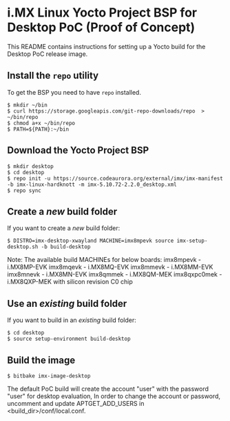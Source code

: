 i.MX Linux Yocto Project BSP for Desktop PoC (Proof of Concept)
===============================================================

This README contains instructions for setting up a Yocto build
for the Desktop PoC release image.

Install the `repo` utility
--------------------------

To get the BSP you need to have `repo` installed.

```
$ mkdir ~/bin
$ curl https://storage.googleapis.com/git-repo-downloads/repo  > ~/bin/repo
$ chmod a+x ~/bin/repo
$ PATH=${PATH}:~/bin
```

Download the Yocto Project BSP
------------------------------

```
$ mkdir desktop
$ cd desktop
$ repo init -u https://source.codeaurora.org/external/imx/imx-manifest -b imx-linux-hardknott -m imx-5.10.72-2.2.0_desktop.xml
$ repo sync
```

Create a _new_ build folder
---------------------------

If you want to create a _new_ build folder:

```
$ DISTRO=imx-desktop-xwayland MACHINE=imx8mpevk source imx-setup-desktop.sh -b build-desktop
```

Note: The available build MACHINEs for below boards:
	imx8mpevk -  i.MX8MP-EVK
	imx8mqevk -  i.MX8MQ-EVK
	imx8mmevk -  i.MX8MM-EVK
	imx8mnevk -  i.MX8MN-EVK
	imx8qmmek -  i.MX8QM-MEK
	imx8qxpc0mek -  i.MX8QXP-MEK with silicon revision C0 chip

Use an _existing_ build folder
------------------------------

If you want to build in an _existing_ build folder:

```
$ cd desktop
$ source setup-environment build-desktop
```

Build the image
---------------

```
$ bitbake imx-image-desktop
```

The default PoC build will create the account "user" with the password "user" for desktop evaluation,
In order to change the account or password, uncomment and update APTGET_ADD_USERS in <build_dir>/conf/local.conf.
